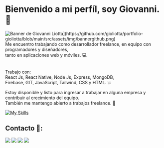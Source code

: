 # Bienvenido a mi perfíl, soy Giovanni.👋

<img src="https://github.com/gioliotta/portfolio-gioliotta/blob/main/src/assets/img/bannergithub.png" alt="Banner de Giovanni Liotta](https://github.com/gioliotta/portfolio-gioliotta/blob/main/src/assets/img/bannergithub.png)">
Me encuentro trabajando como desarrollador freelance, en equipo con programadores y diseñadores, 
<br /> tanto en aplicaciones web y móviles. 💻
<br /><br />

Trabajo con: <br />
React Js, React Native, Node Js, Express, MongoDB, 
<br /> Firebase, GIT, JavaScript, Tailwind, CSS y HTML. 💥

Estoy disponible y listo para ingresar a trabajar en alguna empresa y contribuir al crecimiento del equipo. 
<br /> También me mantengo abierto a trabajos freelance. :rocket:

[![My Skills](https://skillicons.dev/icons?i=react,nodejs,express,mongo,firebase,js,git,tailwind,css,html&perline=5)](https://skillicons.dev)
## Contacto 📱:
<a href="https://www.linkedin.com/in/giovanniliotta/" target="_blank"><img src="https://img.shields.io/badge/LinkedIn-0077B5?style=for-the-badge&logo=linkedin&logoColor=white" /></a>
<a href="mailto:gioliotta.io@gmail.com" target="_blank"><img src="https://img.shields.io/badge/Gmail-D14836?style=for-the-badge&logo=gmail&logoColor=white" /></a>
<a href="https://t.me/gixi_lym" target="_blank"><img src="https://img.shields.io/badge/Telegram-2CA5E0?style=for-the-badge&logo=telegram&logoColor=white" /></a>
<a href="https://wa.me/2615731250?text=Hola Giovanni, te contacto por..." target="_blank"><img src="https://img.shields.io/badge/WhatsApp-25D366?style=for-the-badge&logo=whatsapp&logoColor=white" /></a>






 

